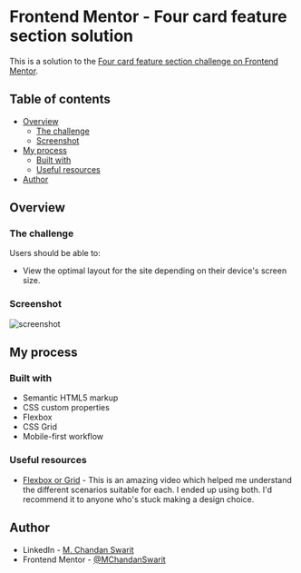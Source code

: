 # Frontend Mentor - Four card feature section solution

This is a solution to the [Four card feature section challenge on Frontend Mentor](https://www.frontendmentor.io/challenges/four-card-feature-section-weK1eFYK).

## Table of contents

- [Overview](#overview)
  - [The challenge](#the-challenge)
  - [Screenshot](#screenshot)
- [My process](#my-process)
  - [Built with](#built-with)
  - [Useful resources](#useful-resources)
- [Author](#author)

## Overview

### The challenge

Users should be able to:

- View the optimal layout for the site depending on their device's screen size.

### Screenshot

![screenshot](https://github.com/MChandanSwarit/Four-card-feature-section-frontendmentor-challenge/assets/144525956/33841757-2667-4a7d-bf7e-a1d271aed3ed)

## My process

### Built with

- Semantic HTML5 markup
- CSS custom properties
- Flexbox
- CSS Grid
- Mobile-first workflow

### Useful resources

- [Flexbox or Grid](https://www.youtube.com/watch?v=3elGSZSWTbM) - This is an amazing video which helped me understand the different scenarios suitable for each. I ended up using both. I'd recommend it to anyone who's stuck making a design choice.

## Author

- LinkedIn - [M. Chandan Swarit](https://www.linkedin.com/in/chandan-swarit/)
- Frontend Mentor - [@MChandanSwarit](https://www.frontendmentor.io/profile/MChandanSwarit)
